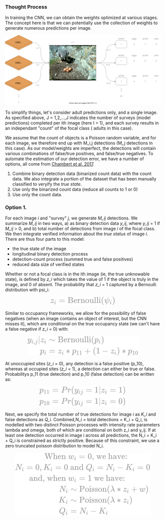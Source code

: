### Thought Process

In training the CNN, we can obtain the weights optimized at various stages. The concept here is that we can potentially use the collection of weights to generate numerous predictions per image.

<p float="center">
  <img src="svg/encounter_history.drawio.svg" width="800"/>
</p>

To simplify things, let's consider adult predictions only, and a single image. As specified above, J = 1,2,...,J indicates the number of surveys (model predictions) completed per ith image (here I = 1), and each survey results in an independant "count" of the focal class ( adults in this case).

We assume that the count of objects is a Poisson random variable, and for each image, we therefore end up with M_i,j detections (M_j detections in this case). As our model/weights are imperfect, the detections will contain various combinations of false/true positives, and false/true negatives. To automate the estimation of our detection error, we have a number of options, all come from [Chambert et al. 2017](https://besjournals.onlinelibrary.wiley.com/doi/10.1111/2041-210X.12910).

1. Combine binary detection data (binarized count data) with the count data. We also integrate a portion of the dataset that has been manually classified to veryify the *true state*.
2. Use only the binarized count data (reduce all counts to 1 or 0)
3. Use only the count data.

### Option 1.

For each image *i* and "survey" *j*, we generate *M_ij* detections. We summarize *M_ij* in two ways, a) as binary detection data *y_ij*, where *y_ij* = 1 if *M_ij* > 0, and b) total number of detections from image *i* of the focal class. We then integrate verified information about the *true status* of image *i*. There are thus four parts to this model:

* the true state of the image
* longitudinal binary detection process
* detection-count process (summed true and false positives)
* reduced data size of verified states

Whether or not a focal class is in the ith image (ie, the true unknowable state), is defined by *z_i* which takes the value of 1 if the object is truly in the image, and 0 of absent. The probability that *z_i* = 1 captured by a Bernoulli distribution with psi_i:

<!-- $$
z_i = \textrm{Bernoulli}(\psi_i)
$$ -->

<div align="center"><img style="background: white;" src="svg/J51gGuBxFg.svg"></div>

Similar to occupancy frameworks, we allow for the possibility of false negatives (when an image contains an object of interest, but the CNN misses it), which are conditional on the true occupancy state (we can't have a false negative if *z_i* = 0) with:

<!-- $$
\begin{aligned}
y_{i,j}|z_{i} &\sim \textrm{Bernoulli}(p_i) \\
p_i &= z_i * p_{11} + (1-z_i) * p_{10}
\end{aligned}
$$ -->

<div align="center"><img style="background: white;" src="../../../svg/tlCpTAX0wM.svg"></div>

At unoccupied sites (*z_i* = 0), any detection is a false positive (p_10), whereas at occupied sites (*z_i* = 1), a detection can either be true or false. Probabilitys p_11 (true detection) and p_10 (false detection) can be written as:

<!-- $$
#9C9C9C
\begin{aligned}
p_{11} &= Pr(y_{ij}=1 | z_i = 1) \\
p_{10} &= Pr(y_{ij}=1|z_i=0)
\end{aligned}
$$ -->

<div align="center"><img style="background: white;" src="../../../svg/tNJeGjEeZJ.svg"></div>

Next, we specify the total number of true detections for image *i* as *K_i* and false detections as *Q_i*. Combined,N_i = total detections = K_i + Q_i, is modelled with two distinct Poisson processes with intensity rate parameters lambda and omega, both of which are conditional on both z_i and y_ij. If at least one detection occurred in image i across all predictions, the N_i = K_i + Q_i is constrained as strictly positive. Because of this constraint, we use a zero truncated poisson distribution to model N_i.

<!-- $$ 
\begin{aligned}
\textrm{When } &w_i=0 \textrm{, we have: } \\
N_i=0, K_i = 0 &\textrm{   and   } Q_i = N_i - K_i = 0 \\
\textrm{and, when } &w_i = 1 \textrm{ we have:} \\
N_i &\sim \textrm{Poisson}(\lambda * z_i + w) \\
K_i &\sim \textrm{Poisson}(\lambda*z_i) \\
Q_i &= N_i - K_i
\end{aligned}
$$ -->

<div align="center"><img style="background: white;" src="../../../svg/3tbdMPvhcb.svg"></div>
